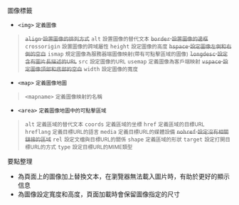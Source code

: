 圖像標籤
- `<img>` <small>定義圖像</small>

><s>`align` <small>設置圖像的排列方式</small></s>
>`alt` <small>設置圖像的替代文本</small>
><s>`border` <small>設置圖像的邊框</small></s>
>`crossorigin` <small>設置圖像的跨域屬性</small>
>`height` <small>設定圖像的高度</small>
><s>`hspace` <small>設定圖像左側和右側的空白</small></s>
>`ismap` <small>規定圖像為服務器端圖像映射(帶有可點擊區域的圖像)</small>
><s>`longdesc` <small>設定含有圖片長描述的URL</small></s>
>`src` <small>設定圖像的URL</small>
>`usemap` <small>定義圖像為客戶端映射</small>
><s>`vspace` <small>設定圖像頂部和底部的空白</small></s>
>`width` <small>設定圖像的寬度</small>
- `<map>` <small>定義圖像地圖</small>

>`<mapname>` <small>定義圖像映射的名稱</small>
- `<area>` <small>定義圖像地圖中的可點擊區域</small>

>`alt` <small>定義區域的替代文本</small>
>`coords` <small>定義區域的坐標</small>
>`href` <small>定義區域的目標URL</small>
>`hreflang` <small>定義目標URL的語言</small>
>`media` <small>定義目標URL的媒體設備</small>
><s>`nohref` <small>設定沒有相關鏈接的區域</small></s>
>`rel` <small>設定文檔與目標URL的關係</small>
>`shape` <small>定義區域的形狀</small>
>`target` <small>設定打開目標URL的方式</small>
>`type` <small>設定目標URL的MIME類型</small>

要點整理
- 為頁面上的圖像加上替換文本，在瀏覽器無法載入圖片時，有助於更好的顯示信息
- 為圖像設定寬度和高度，頁面加載時會保留圖像指定的尺寸